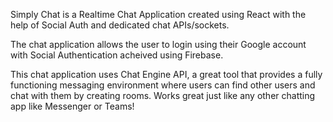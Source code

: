 Simply Chat is a Realtime Chat Application created using React with the help of Social Auth and dedicated chat APIs/sockets.

The chat application allows the user to login using their Google account with Social Authentication acheived using Firebase.

This chat application uses Chat Engine API, a great tool that provides a fully functioning messaging environment where users can find other users and chat with them by creating rooms. Works great just like any other chatting app like Messenger or Teams!
